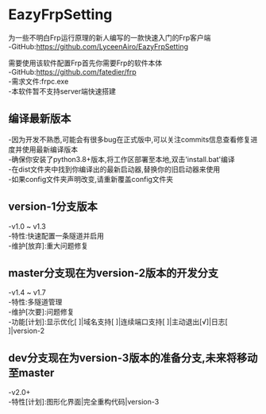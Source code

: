 # EazyFrpSetting
为一些不明白Frp运行原理的新人编写的一款快速入门的Frp客户端  
-GitHub:https://github.com/LyceenAiro/EazyFrpSetting
  
需要使用该软件配置Frp首先你需要Frp的软件本体  
-GitHub:https://github.com/fatedier/frp  
-需求文件:frpc.exe  
-本软件暂不支持server端快速搭建  
## 编译最新版本
-因为开发不熟悉,可能会有很多bug在正式版中,可以关注commits信息查看修复进度并使用最新编译版本  
-确保你安装了python3.8+版本,将工作区部署至本地,双击'install.bat'编译  
-在dist文件夹中找到你编译出的最新启动器,替换你的旧启动器来使用  
-如果config文件夹声明改变,请重新覆盖config文件夹  
## version-1分支版本  
-v1.0 ~ v1.3  
-特性:快速配置一条隧道并启用  
-维护[放弃]:重大问题修复  
## master分支现在为version-2版本的开发分支
-v1.4 ~ v1.7  
-特性:多隧道管理  
-维护[次要]:问题修复  
-功能[计划]:显示优化[ ]|域名支持[ ]|连续端口支持[ ]|主动退出[√]|日志[ ]|version-2  
## dev分支现在为version-3版本的准备分支,未来将移动至master
-v2.0+  
-特性[计划]:图形化界面|完全重构代码|version-3  